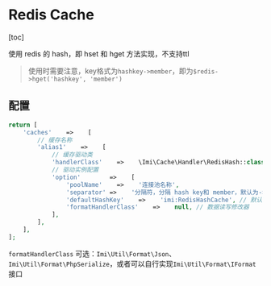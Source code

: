 # Redis Cache

[toc]

使用 redis 的 hash，即 hset 和 hget 方法实现，不支持ttl

> 使用时需要注意，key格式为`hashkey->member`，即为`$redis->hget('hashkey', 'member')`

## 配置

```php
return [
    'caches'    =>    [
        // 缓存名称
        'alias1'    =>    [
            // 缓存驱动类
            'handlerClass'    =>    \Imi\Cache\Handler\RedisHash::class,
            // 驱动实例配置
            'option'        =>    [
                'poolName'    =>    '连接池名称',
                'separator' =>    '分隔符，分隔 hash key和 member，默认为->',
                'defaultHashKey'    =>    'imi:RedisHashCache', // 默认缺省的 hash key
                'formatHandlerClass'    =>    null, // 数据读写修改器
            ],
        ],
    ],
];
```

`formatHandlerClass` 可选：`Imi\Util\Format\Json`、`Imi\Util\Format\PhpSerialize`，或者可以自行实现`Imi\Util\Format\IFormat`接口
